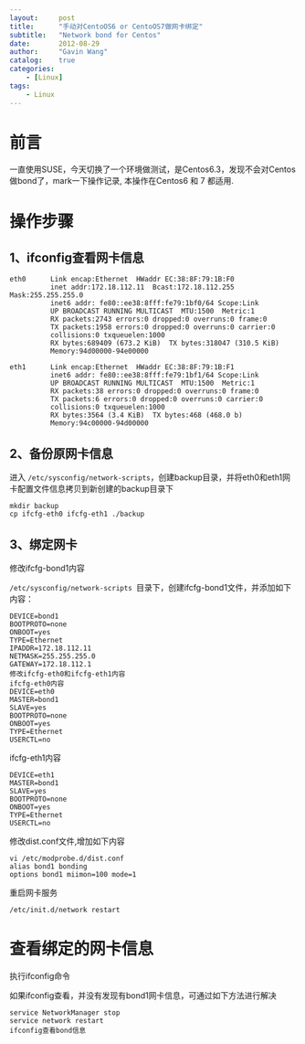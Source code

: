 ```yaml
---
layout:     post
title:      "手动对CentoOS6 or CentoOS7做网卡绑定"
subtitle:   "Network bond for Centos"
date:       2012-08-29
author:     "Gavin Wang"
catalog:    true
categories:
    - [Linux]
tags:
    - Linux
---
```


# 前言

一直使用SUSE，今天切换了一个环境做测试，是Centos6.3，发现不会对Centos做bond了，mark一下操作记录, 本操作在Centos6 和 7 都适用.

# 操作步骤

## 1、ifconfig查看网卡信息

```shell
eth0      Link encap:Ethernet  HWaddr EC:38:8F:79:1B:F0  
          inet addr:172.18.112.11  Bcast:172.18.112.255  Mask:255.255.255.0
          inet6 addr: fe80::ee38:8fff:fe79:1bf0/64 Scope:Link
          UP BROADCAST RUNNING MULTICAST  MTU:1500  Metric:1
          RX packets:2743 errors:0 dropped:0 overruns:0 frame:0
          TX packets:1958 errors:0 dropped:0 overruns:0 carrier:0
          collisions:0 txqueuelen:1000 
          RX bytes:689409 (673.2 KiB)  TX bytes:318047 (310.5 KiB)
          Memory:94d00000-94e00000 

eth1      Link encap:Ethernet  HWaddr EC:38:8F:79:1B:F1  
          inet6 addr: fe80::ee38:8fff:fe79:1bf1/64 Scope:Link
          UP BROADCAST RUNNING MULTICAST  MTU:1500  Metric:1
          RX packets:38 errors:0 dropped:0 overruns:0 frame:0
          TX packets:6 errors:0 dropped:0 overruns:0 carrier:0
          collisions:0 txqueuelen:1000 
          RX bytes:3564 (3.4 KiB)  TX bytes:468 (468.0 b)
          Memory:94c00000-94d00000
```

## 2、备份原网卡信息

进入 ```/etc/sysconfig/network-scripts```，创建backup目录，并将eth0和eth1网卡配置文件信息拷贝到新创建的backup目录下

```shell
mkdir backup
cp ifcfg-eth0 ifcfg-eth1 ./backup
```

## 3、绑定网卡

修改ifcfg-bond1内容

```/etc/sysconfig/network-scripts ```目录下，创建ifcfg-bond1文件，并添加如下内容：

```shell
DEVICE=bond1
BOOTPROTO=none
ONBOOT=yes
TYPE=Ethernet
IPADDR=172.18.112.11
NETMASK=255.255.255.0
GATEWAY=172.18.112.1
修改ifcfg-eth0和ifcfg-eth1内容
ifcfg-eth0内容
DEVICE=eth0
MASTER=bond1
SLAVE=yes
BOOTPROTO=none
ONBOOT=yes
TYPE=Ethernet
USERCTL=no
```

ifcfg-eth1内容

```shell
DEVICE=eth1
MASTER=bond1
SLAVE=yes
BOOTPROTO=none
ONBOOT=yes
TYPE=Ethernet
USERCTL=no
```

修改dist.conf文件,增加如下内容

```shell
vi /etc/modprobe.d/dist.conf
alias bond1 bonding
options bond1 miimon=100 mode=1
```

重启网卡服务

```shell
/etc/init.d/network restart
```


# 查看绑定的网卡信息

执行ifconfig命令


如果ifconfig查看，并没有发现有bond1网卡信息，可通过如下方法进行解决

```shell
service NetworkManager stop
service network restart
ifconfig查看bond信息
```

